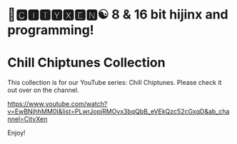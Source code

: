 # 🌆🅲🅸🆃🆈🆇🅴🅽☯️ 8 & 16 bit hijinx and programming!

# Chill Chiptunes Collection

This collection is for our YouTube series: Chill Chiptunes. Please check it out over on the channel.

https://www.youtube.com/watch?v=EwBNjhhMM0I&list=PLwrJopiRMOvx3bqQbB_eVEkQzc52cGxqD&ab_channel=CityXen

Enjoy!
